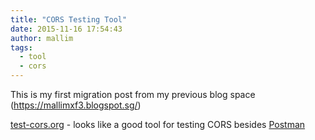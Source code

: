 ```yaml
---
title: "CORS Testing Tool"
date: 2015-11-16 17:54:43
author: mallim
tags:
  - tool
  - cors
---
```


This is my first migration post from my previous blog space (https://mallimxf3.blogspot.sg/)

[test-cors.org](http://client.cors-api.appspot.com/client) - looks like a good tool for testing CORS besides [Postman](https://www.getpostman.com/) 

